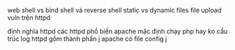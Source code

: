 web shell vs bind shell và reverse shell
static vs dynamic files
file upload vuln trên httpd

định nghĩa httpd
các httpd phổ biến
apache mặc định chạy php hay ko
cấu trúc log httpd gồm thành phần j
apache có file config j
